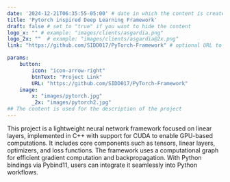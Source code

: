 ```yaml
---
date: '2024-12-21T06:35:55-05:00' # date in which the content is created - defaults to "today"
title: 'Pytorch inspired Deep Learning Framework'
draft: false # set to "true" if you want to hide the content 
logo_x: "" # example: "images/clients/asgardia.png"
logo_2x: ""  # example: "images/clients/asgardia@2x.png"
link: "https://github.com/SIDD017/PyTorch-Framework" # optional URL to link the logo to

params:
    button:
        icon: "icon-arrow-right"
        btnText: "Project Link"
        URL: "https://github.com/SIDD017/PyTorch-Framework"
    image:  
        x: "images/pytorch.jpg"
        _2x: "images/pytorch2.jpg"
## The content is used for the description of the project
---
```

This project is a lightweight neural network framework focused on linear layers, implemented in C++ with support for CUDA to enable GPU-based computations. It includes core components such as tensors, linear layers, optimizers, and loss functions. The framework uses a computational graph for efficient gradient computation and backpropagation. With Python bindings via Pybind11, users can integrate it seamlessly into Python workflows.